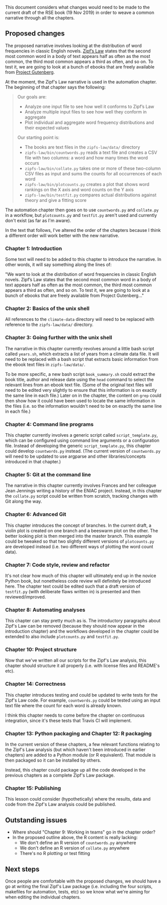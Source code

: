 This document considers what changes would need to be made to the current draft of the RSE book (19 Nov 2019) 
in order to weave a common narrative through all the chapters.

## Proposed changes

The proposed narrative involves looking at the distribution of word frequencies in classic English novels. 
[Zipf’s Law](https://en.wikipedia.org/wiki/Zipf%27s_law) states that the second most common word
in a body of text appears half as often as the most common,
the third most common appears a third as often, and so on.
To test it, we are going to look at a bunch of ebooks that are freely available from
[Project Gutenberg](https://www.gutenberg.org/).

At the moment, the Zipf's Law narrative is used in the automation chapter.
The beginning of that chapter says the following:

> Our goals are:
>
> - Analyze one input file to see how well it conforms to Zipf’s Law
> - Analyze multiple input files to see how well they conform in aggregate
> - Plot individual and aggregate word frequency distributions and their expected values
>
> Our starting point is:
>
> - The books are text files in the `zipfs-law/data/` directory
> - `zipfs-law/bin/countwords.py` reads a text file and creates a CSV file with two columns: a word and  how many times the word occurs
> - `zipfs-law/bin/collate.py` takes one or more of these two-column CSV files as input and sums the counts for all occurrences of each word
> - `zipfs-law/bin/plotcounts.py` creates a plot that shows word rankings on the X axis and word counts on the Y axis
> - `zipfs-law/bin/testfit.py` compares actual distributions against theory and give a fitting score

The automation chapter then goes on to use `countwords.py` and `collate.py` in a workflow,
but `plotcounts.py` and `testfit.py` aren't used and currently don't exist
(as far as I'm aware).

In the text that follows,
I've altered the order of the chapters
because I think a different order will work better with the new narrative.


### Chapter 1: Introduction

Some text will need to be added to this chapter to introduce the narrative.
In other words, it will say something along the lines of: 

"We want to look at the distribution of word frequencies in classic English novels.
Zipf’s Law states that the second most common word in a body of text appears half as often as the most common,
the third most common appears a third as often, and so on.
To test it, we are going to look at a bunch of ebooks that are freely available from Project Gutenberg..."

### Chapter 2: Basics of the unix shell

All references to the `climate-data` directory will need to be replaced
with reference to the `zipfs-law/data/` directory.

### Chapter 3: Going further with the unix shell

The narrative in this chapter currently revolves around a little bash script called `years.sh`,
which extracts a list of years from a climate data file.
It will need to be replaced with a bash script
that extracts basic information from the ebook text files in `zipfs-law/data/`.

To be more specific, a new bash script `book_summary.sh` could extract the
book title, author and release date using the `head` command to select the relevant lines
from an ebook text file. 
(Some of the original text files will need to be edited very slightly
to ensure that this information is on exactly the same line in each file.)
Later on in the chapter,
the content on `grep` could then show how it could have been used to locate the same
information in the files 
(i.e. so the information wouldn't need to be on exactly the same line in each file.)

### Chapter 4: Command line programs

This chapter currently involves a generic script called `script_template.py`,
which can be configured using command line arguments or a configuration file.
Instead of developing the generic `script_template.py`,
this chapter could develop `countwords.py` instead.
(The current version of `countwords.py` will need to be updated to use argparse
and other libraries/concepts introduced in that chapter.)

### Chapter 5: Git at the command line

The narrative in this chapter currently involves Frances and her colleague Jean Jennings
writing a history of the ENIAC project.
Instead, in this chapter the `collate.py` script could be written from scratch,
tracking changes with Git along the way.

### Chapter 6: Advanced Git

This chapter introduces the concept of branches.
In the current draft, a violin plot is created on one branch
and a beeswarm plot on the other.
The better looking plot is then merged into the master branch.
This example could be tweaked so that two slightly different versions of 
`plotcounts.py` are developed instead
(i.e. two different ways of plotting the word count data).

### Chapter 7: Code style, review and refactor

It's not clear how much of this chapter will ultimately end up in the novice Python book,
but nonetheless code review will definitely be introduced here.
The chapter text could be edited such that a draft version of `testfit.py`
(with deliberate flaws written in)
is presented and then reviewed/improved.

### Chapter 8: Automating analyses 

This chapter can stay pretty much as is.
The introductory paragraphs about Zipf's Law can be removed 
(because they should now appear in the introduction chapter)
and the workflows developed in the chapter could be extended to also include
`plotcounts.py` and `testfit.py`.

### Chapter 10: Project structure

Now that we've written all our scripts for the Zipf's Law analysis,
this chapter should structure it all properly (i.e. with license files and README's etc).

### Chapter 14: Correctness

This chapter introduces testing and could be updated to write tests for the Zipf's Law code.
For example, `countwords.py` could be tested using an input text file where the count
for each word is already known.

I think this chapter needs to come before the chapter on continuous integration,
since it's these tests that Travis CI will implement.

### Chapter 13: Python packaging and Chapter 12: R packaging

In the current version of these chapters,
a few relevant functions relating to the Zipf's Law analysis 
(but which haven't been introduced in earlier chapters) are added to a Python module (or R equivalent).
That module is then packaged so it can be installed by others.

Instead, this chapter could package up all the code developed in the previous chapters
as a complete Zipf's Law package.

### Chapter 15: Publishing

This lesson could consider (hypothetically) where the results, data and code from the Zipf's Law
analysis could be published.


## Outstanding issues

- Where should "Chapter 9: Working in teams" go in the chapter order?
- In the proposed outline above, the R content is really lacking:
  - We don't define an R version of `countwords.py` anywhere
  - We don't define an R version of `collate.py` anywhere
  - There's no R plotting or test fitting

## Next steps

Once people are comfortable with the proposed changes,
we should have a go at writing the final Zipf's Law package
(i.e. including the four scripts, makefiles for automation, tests, etc)
so we know what we're aiming for when editing the individual chapters.
 